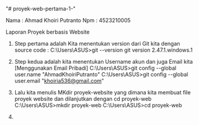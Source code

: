 "# proyek-web-pertama-1-" 

Nama : Ahmad Khoiri Putranto
Npm : 4523210005

Laporan Proyek berbasis Website
  1. Step pertama adalah Kita menentukan version dari Git kita dengan source code : 
  C:\Users\ASUS>git --version
  git version 2.47.1.windows.1

  2. Step kedua adalah kita menentukan Username akun dan juga Email kita [Menggunakan Email Pribadi]
  C:\Users\ASUS>git config --global user.name "AhmadKhoiriPutranto"
  C:\Users\ASUS>git config --global user.email "khoiria536@gmail.com"

  3. Lalu kita menulis MKdir proyek-website yang dimana kita membuat file proyek website dan dilanjutkan dengan cd proyek-web
  C:\Users\ASUS>mkdir proyek-web
  C:\Users\ASUS>cd proyek-web

  4. 
